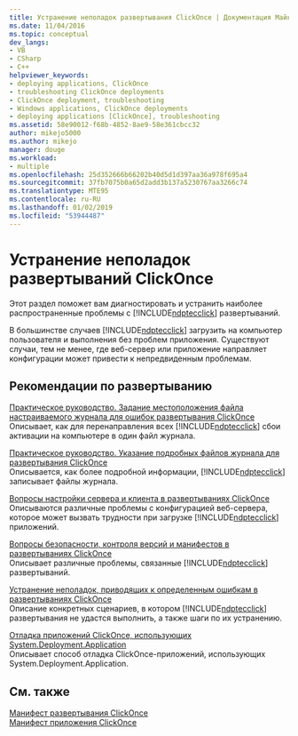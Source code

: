 ```yaml
---
title: Устранение неполадок развертывания ClickOnce | Документация Майкрософт
ms.date: 11/04/2016
ms.topic: conceptual
dev_langs:
- VB
- CSharp
- C++
helpviewer_keywords:
- deploying applications, ClickOnce
- troubleshooting ClickOnce deployments
- ClickOnce deployment, troubleshooting
- Windows applications, ClickOnce deployments
- deploying applications [ClickOnce], troubleshooting
ms.assetid: 58e90012-f68b-4852-8ae9-58e361cbcc32
author: mikejo5000
ms.author: mikejo
manager: douge
ms.workload:
- multiple
ms.openlocfilehash: 25d352666b66202b40d5d1d397aa36a978f695a4
ms.sourcegitcommit: 37fb7075b0a65d2add3b137a5230767aa3266c74
ms.translationtype: MTE95
ms.contentlocale: ru-RU
ms.lasthandoff: 01/02/2019
ms.locfileid: "53944487"
---
```

# <a name="troubleshoot-clickonce-deployments"></a>Устранение неполадок развертываний ClickOnce
Этот раздел поможет вам диагностировать и устранить наиболее распространенные проблемы с [!INCLUDE[ndptecclick](../deployment/includes/ndptecclick_md.md)] развертываний.  
  
 В большинстве случаев [!INCLUDE[ndptecclick](../deployment/includes/ndptecclick_md.md)] загрузить на компьютер пользователя и выполнения без проблем приложения. Существуют случаи, тем не менее, где веб-сервер или приложение направляет конфигурации может привести к непредвиденным проблемам.  

## <a name="deployment-considerations"></a>Рекомендации по развертыванию

 [Практическое руководство. Задание местоположения файла настраиваемого журнала для ошибок развертывания ClickOnce](../deployment/how-to-set-a-custom-log-file-location-for-clickonce-deployment-errors.md)  
 Описывает, как для перенаправления всех [!INCLUDE[ndptecclick](../deployment/includes/ndptecclick_md.md)] сбои активации на компьютере в один файл журнала.  
  
 [Практическое руководство. Указание подробных файлов журнала для развертывания ClickOnce](../deployment/how-to-specify-verbose-log-files-for-clickonce-deployments.md)  
 Описывается, как более подробной информации, [!INCLUDE[ndptecclick](../deployment/includes/ndptecclick_md.md)] записывает файлы журнала.  
  
 [Вопросы настройки сервера и клиента в развертываниях ClickOnce](../deployment/server-and-client-configuration-issues-in-clickonce-deployments.md)  
 Описываются различные проблемы с конфигурацией веб-сервера, которое может вызвать трудности при загрузке [!INCLUDE[ndptecclick](../deployment/includes/ndptecclick_md.md)] приложений.  
  
 [Вопросы безопасности, контроля версий и манифестов в развертываниях ClickOnce](../deployment/security-versioning-and-manifest-issues-in-clickonce-deployments.md)  
 Описывает различные проблемы, связанные [!INCLUDE[ndptecclick](../deployment/includes/ndptecclick_md.md)] развертываний.  
  
 [Устранение неполадок, приводящих к определенным ошибкам в развертываниях ClickOnce](../deployment/troubleshooting-specific-errors-in-clickonce-deployments.md)  
 Описание конкретных сценариев, в котором [!INCLUDE[ndptecclick](../deployment/includes/ndptecclick_md.md)] развертывания не удастся выполнить, а также шаги по их устранению.  
  
 [Отладка приложений ClickOnce, использующих System.Deployment.Application](../deployment/debugging-clickonce-applications-that-use-system-deployment-application.md)  
 Описывает способ отладка ClickOnce-приложений, использующих System.Deployment.Application.  
  
## <a name="see-also"></a>См. также  
 [Манифест развертывания ClickOnce](../deployment/clickonce-deployment-manifest.md)   
 [Манифест приложения ClickOnce](../deployment/clickonce-application-manifest.md)
